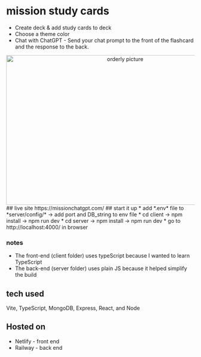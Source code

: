 # mission study cards
* Create deck & add study cards to deck
* Choose a theme color
* Chat with ChatGPT - Send your chat prompt to the front of the flashcard and the response to the back.
<section align="center">
<a href="https://orderly.pro/" target="_blank" rel="noreferrer">
<img src="https://i.ibb.co/Qc018WP/Screenshot-2023-04-12-140059.png" alt="orderly picture" width="620" height="400"/>
</a>
  </section>
## live site
https://missionchatgpt.com/
## start it up
* add *.env* file to *server/config/* -> add port and DB_string to env file
* cd client -> npm install -> npm run dev
* cd server -> npm install -> npm run dev
* go to http://localhost:4000/ in browser

### notes
* The front-end (client folder) uses typeScript because I wanted to learn TypeScript
* The back-end (server folder) uses plain JS because it helped simplify the build


## tech used
Vite, TypeScript, MongoDB, Express, React, and Node

## Hosted on
* Netlify - front end
* Railway - back end
